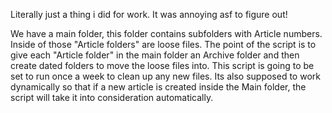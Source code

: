 Literally just a thing i did for work.
It was annoying asf to figure out!

We have a main folder, this folder contains subfolders with Article numbers. Inside of those "Article folders" are loose files. 
The point of the script is to give each "Article folder" in the main folder an Archive folder and then create dated folders to move the loose files into.
This script is going to be set to run once a week to clean up any new files. Its also supposed to work dynamically so that if a new article is created inside the Main folder, the script will take it into consideration automatically.
